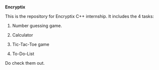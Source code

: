 **Encryptix**

This is the repository for Encryptix C++ internship. It includes the 4 tasks:


1. Number guessing game.


2. Calculator


3. Tic-Tac-Toe game


4. To-Do-List




Do check them out.
